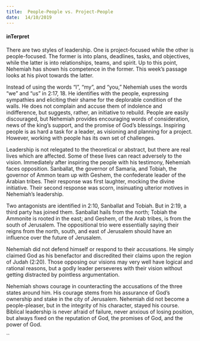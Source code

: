 ```yaml
---
title:  People-People vs. Project-People
date:  14/10/2019
---
```


#### inTerpret

There are two styles of leadership. One is project-focused while the other is people-focused. The former is into plans, deadlines, tasks, and objectives, while the latter is into relationships, teams, and spirit. Up to this point, Nehemiah has shown his competence in the former. This week’s passage looks at his pivot towards the latter.

Instead of using the words “I”, “my”, and “you,” Nehemiah uses the words “we” and “us” in 2:17, 18. He identifies with the people, expressing sympathies and eliciting their shame for the deplorable condition of the walls. He does not complain and accuse them of indolence and indifference, but suggests, rather, an initiative to rebuild. People are easily discouraged, but Nehemiah provides encouraging words of consideration, news of the king’s support, and the promise of God’s blessings. Inspiring people is as hard a task for a leader, as visioning and planning for a project. However, working with people has its own set of challenges.

Leadership is not relegated to the theoretical or abstract, but there are real lives which are affected. Some of these lives can react adversely to the vision. Immediately after inspiring the people with his testimony, Nehemiah faces opposition. Sanballat, the governor of Samaria, and Tobiah, the governor of Ammon team up with Geshem, the confederate leader of the Arabian tribes. Their response was first laughter, mocking the divine initiative. Their second response was scorn, insinuating ulterior motives in Nehemiah’s leadership.

Two antagonists are identified in 2:10, Sanballat and Tobiah. But in 2:19, a third party has joined them. Sanballat hails from the north; Tobiah the Ammonite is rooted in the east; and Geshem, of the Arab tribes, is from the south of Jerusalem. The oppositional trio were essentially saying their reigns from the north, south, and east of Jerusalem should have an influence over the future of Jerusalem.

Nehemiah did not defend himself or respond to their accusations. He simply claimed God as his benefactor and discredited their claims upon the region of Judah (2:20). Those opposing our visions may very well have logical and rational reasons, but a godly leader perseveres with their vision without getting distracted by pointless argumentation.

Nehemiah shows courage in counteracting the accusations of the three states around him. His courage stems from his assurance of God’s ownership and stake in the city of Jerusalem. Nehemiah did not become a people-pleaser, but in the integrity of his character, stayed his course. Biblical leadership is never afraid of failure, never anxious of losing position, but always fixed on the reputation of God, the promises of God, and the power of God.

``
